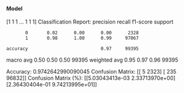 #### Model
[1 1 1 ... 1 1 1]
Classification Report:
              precision    recall  f1-score   support

           0       0.02      0.00      0.00      2328
           1       0.98      1.00      0.99     97067

    accuracy                           0.97     99395
   macro avg       0.50      0.50      0.50     99395
weighted avg       0.95      0.97      0.96     99395

Accuracy: 0.9742642990090045
Confusion Matrix:
[[    5  2323]
 [  235 96832]]
Confusion Matrix (%):
[[5.03043413e-03 2.33713970e+00]
 [2.36430404e-01 9.74213995e+01]]
